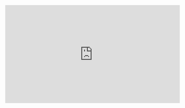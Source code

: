 <div class="cms-embed"><iframe width="560" height="315" src="https://www.youtube.com/embed/gxVCZyOQjJs?si=ZdwbR0I2jiGiQxgm" title="YouTube video player" frameborder="0" allow="accelerometer; autoplay; clipboard-write; encrypted-media; gyroscope; picture-in-picture; web-share" referrerpolicy="strict-origin-when-cross-origin" allowfullscreen=""></iframe></div>